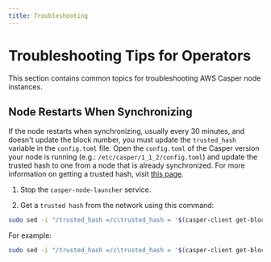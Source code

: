 ```yaml
---
title: Troubleshooting
---
```


# Troubleshooting Tips for Operators

This section contains common topics for troubleshooting AWS Casper node instances.

## Node Restarts When Synchronizing

If the node restarts when synchronizing, usually every 30 minutes, and doesn't update the block number, you must update the `trusted_hash` variable in the `config.toml` file. Open the `config.toml` of the Casper version your node is running (e.g.: `/etc/casper/1_1_2/config.toml`) and update the trusted hash to one from a node that is already synchronized. For more information on getting a trusted hash, visit [this page](../setup/install-node.md#getting-a-trusted-hash).

1. Stop the `casper-node-launcher` service.

2. Get a `trusted hash` from the network using this command:

```bash
sudo sed -i "/trusted_hash =/c\trusted_hash = '$(casper-client get-block --node-address http://SYNCED_NODE_IP:7777/ -b BLOCK_NUMBER | jq -r .result.block.hash | tr -d '\n')'" /etc/casper/CASPER_VERSION/config.toml
```

For example:

```bash
sudo sed -i "/trusted_hash =/c\trusted_hash = '$(casper-client get-block --node-address http://3.136.227.9:7777/ -b 997478 | jq -r .result.block.hash | tr -d '\n')'" /etc/casper/1_4_7/config.toml
```
